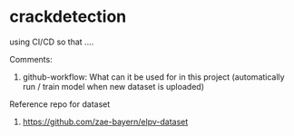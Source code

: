 # crackdetection

using CI/CD so that ....

Comments:
1. github-workflow: What can it be used for in this project (automatically run / train model when new dataset is uploaded)


Reference repo for dataset
1. https://github.com/zae-bayern/elpv-dataset
